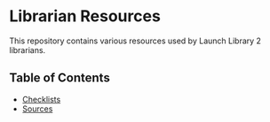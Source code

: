 # Librarian Resources

This repository contains various resources used by Launch Library 2 librarians.

## Table of Contents

<!-- Start TOC (do not remove me) -->

* [Checklists](checklists.md)
* [Sources](sources.md)
